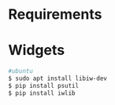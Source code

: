 # Requirements

# Widgets
```bash
#ubuntu
$ sudo apt install libiw-dev
$ pip install psutil
$ pip install iwlib
```